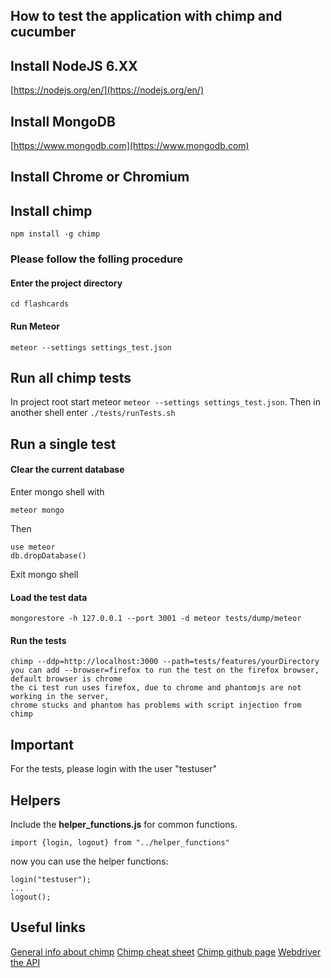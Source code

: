 ## How to test the application with chimp and cucumber

## Install NodeJS 6.XX
[https://nodejs.org/en/](https://nodejs.org/en/)

## Install MongoDB
[https://www.mongodb.com](https://www.mongodb.com)

## Install Chrome or Chromium

## Install chimp
	npm install -g chimp

### Please follow the folling procedure
#### Enter the project directory
    cd flashcards

#### Run Meteor
    meteor --settings settings_test.json

## Run all chimp tests
In project root start meteor `meteor --settings settings_test.json`.
Then in another shell enter `./tests/runTests.sh`


## Run a single test

#### Clear the current database
Enter mongo shell with

    meteor mongo

Then

    use meteor
    db.dropDatabase()
Exit mongo shell
#### Load the test data
    mongorestore -h 127.0.0.1 --port 3001 -d meteor tests/dump/meteor
#### Run the tests
    chimp --ddp=http://localhost:3000 --path=tests/features/yourDirectory
    you can add --browser=firefox to run the test on the firefox browser, default browser is chrome
    the ci test run uses firefox, due to chrome and phantomjs are not working in the server,
    chrome stucks and phantom has problems with script injection from chimp

## Important
For the tests, please login with the user "testuser"

## Helpers
Include the **helper_functions.js** for common functions.

	import {login, logout} from "../helper_functions"

now you can use the helper functions:

	login("testuser");
	...
	logout();

## Useful links
[General info about chimp](https://chimp.readme.io/docs/introduction)
[Chimp cheat sheet](https://chimp.readme.io/docs/cheat-sheet)
[Chimp github page](https://github.com/xolvio/chimp)
[Webdriver the API](http://webdriver.io/api.html)
